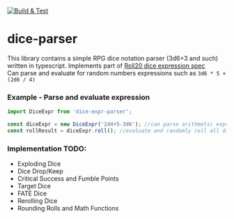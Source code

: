 [![Build & Test](https://github.com/myarichuk/dice-parser/actions/workflows/build-and-test.yml/badge.svg?branch=main)](https://github.com/myarichuk/dice-parser/actions/workflows/build-and-test.yml)
# dice-parser
This library contains a simple RPG dice notation parser (3d6+3 and such) written in typescript. Implements part of [Roll20 dice expression spec](https://help.roll20.net/hc/en-us/articles/360037773133-Dice-Reference)  
Can parse and evaluate for random numbers expressions such as ``3d6 * 5 + (2d6 / 4)``

### Example - Parse and evaluate expression
```typescript
import DiceExpr from 'dice-expr-parser';

const diceExpr = new DiceExpr('2d4+5-3d6'); //can parse arithmetic expressions
const rollResult = diceExpr.roll(); //evaluate and randomly roll all dice subexpressions
```
### Implementation TODO:
* Exploding Dice
* Dice Drop/Keep
* Critical Success and Fumble Points
* Target Dice
* FATE Dice
* Rerolling Dice
* Rounding Rolls and Math Functions


